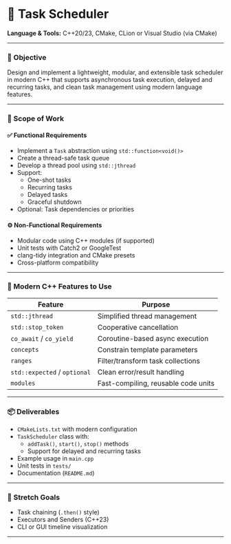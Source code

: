 # 🧵 Task Scheduler

**Language & Tools:** C++20/23, CMake, CLion or Visual Studio (via CMake)

---

### 🎯 Objective

Design and implement a lightweight, modular, and extensible task scheduler in modern C++ that supports asynchronous task execution, delayed and recurring tasks, and clean task management using modern language features.

---

### 📌 Scope of Work

#### ✅ Functional Requirements

- Implement a `Task` abstraction using `std::function<void()>`
- Create a thread-safe task queue
- Develop a thread pool using `std::jthread`
- Support:
  - One-shot tasks
  - Recurring tasks
  - Delayed tasks
  - Graceful shutdown
- Optional: Task dependencies or priorities

#### ⚙️ Non-Functional Requirements

- Modular code using C++ modules (if supported)
- Unit tests with Catch2 or GoogleTest
- clang-tidy integration and CMake presets
- Cross-platform compatibility

---

### 🧠 Modern C++ Features to Use

| Feature              | Purpose                          |
|----------------------|----------------------------------|
| `std::jthread`       | Simplified thread management     |
| `std::stop_token`    | Cooperative cancellation         |
| `co_await` / `co_yield` | Coroutine-based async execution |
| `concepts`           | Constrain template parameters    |
| `ranges`             | Filter/transform task collections|
| `std::expected` / `optional` | Clean error/result handling |
| `modules`            | Fast-compiling, reusable code units |

---

### 📦 Deliverables

- `CMakeLists.txt` with modern configuration
- `TaskScheduler` class with:
  - `addTask()`, `start()`, `stop()` methods
  - Support for delayed and recurring tasks
- Example usage in `main.cpp`
- Unit tests in `tests/`
- Documentation (`README.md`)

---

### 🚀 Stretch Goals

- Task chaining (`.then()` style)
- Executors and Senders (C++23)
- CLI or GUI timeline visualization

---
